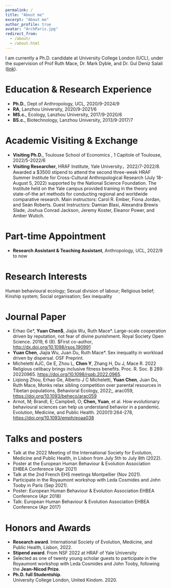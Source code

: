```yaml
---
permalink: /
title: "About me"
excerpt: "About me"
author_profile: true
avatar: "ArchParis.jpg"
redirect_from: 
  - /about/
  - /about.html
---
```

I am currently a Ph.D. candidate at University College London (UCL), under the supervision of Prof Ruth Mace, Dr. Mark Dyble, and Dr. Gul Deniz Salali ([link](https://www.ucl.ac.uk/anthropology/research/evolutionary-anthropology/human-evolutionary-ecology)).

# Education & Research Experience
* **Ph.D.**, Dept of Anthropology, UCL, 2020/9-2024/9
* **RA**, Lanzhou University, 2020/9-2021/6
* **MS.c.**, Ecology, Lanzhou University, 2017/9-2020/6
* **BS.c.**, Biotechnology, Lanzhou University, 2013/9-2017/7

# Academic Visiting & Exchange
* **Visiting Ph.D.**, Toulouse School of Economics , 1 Capitole of Toulouse, 2022/5-2022/6
* **Visiting Researcher**, HRAF Institute, Yale University，2022/7-2022/8. Awarded a $3500 stipend to attend the second three-week HRAF Summer Institute for Cross-Cultural Anthropological Research (July 18-August 5, 2022) supported by the National Science Foundation. The Institute held on the Yale campus provided training in the theory and state-of-the art methods for conducting regional and worldwide comparative research. Main instructors: Carol R. Ember, Fiona Jordan, and Seán Roberts. Guest Instructors: Damian Blasi, Alexandra Brewis Slade, Joshua Conrad Jackson, Jeremy Koster, Eleanor Power, and Amber Wutich.

# Part-time Appointment
* **Research Assistant & Teaching Assistant**, Anthropology, UCL, 2022/9 to now

# Research Interests
Human behavioural ecology; Sexual division of labour; Religious belief; Kinship system; Social organisation; Sex inequality

# Journal Paper
* Erhao Ge*, **Yuan Chen$**, Jiajia Wu, Ruth Mace*. Large-scale cooperation driven by reputation, not fear of divine punishment. Royal Society Open Science. 2019, 6 (8). $First co-author, http://dx.doi.org/10.1098/rsos.190991
* **Yuan Chen**, Jiajia Wu, Juan Du, Ruth Mace*. Sex inequality in workload driven by dispersal. OSF Preprint.
* Micheletti AJC, Ge E, Zhou L, **Chen Y**, Zhang H, Du J, Mace R. 2022 Religious celibacy brings inclusive fitness benefits. Proc. R. Soc. B 289: 20220965. https://doi.org/10.1098/rspb.2022.0965.
* Liqiong Zhou, Erhao Ge, Alberto J C Micheletti, **Yuan Chen**, Juan Du, Ruth Mace, Monks relax sibling competition over parental resources in Tibetan populations, Behavioral Ecology, 2022;, arac059, https://doi.org/10.1093/beheco/arac059
* Arnot, M; Brandl, E; Campbell, O; **Chen, Yuan**, et al. How evolutionary behavioural sciences can help us understand behavior in a pandemic. Evolution, Medicine, and Public Health. 2020(1):264-278, https://doi.org/10.1093/emph/eoaa038


# Talks and posters
* Talk at the 2022 Meeting of the International Society for Evolution, Medicine and Public Health, in Lisbon from July 5th to July 8th (2022).
* Poster at the European Human Behaviour & Evolution Association EHBEA Conference (Apr 2021)
* Talk at the 2nd French EHS meetings Montpellier (Nov 2021).
* Participate in the Royaumont workshop with Leda Cosmides and John Tooby in Paris (Sep 2021).
* Poster: European Human Behaviour & Evolution Association EHBEA Conference (Apr 2018)
* Talk: European Human Behaviour & Evolution Association EHBEA Conference (Apr 2017)


# Honors and Awards
* **Research award**. International Society of Evolution, Medicine, and Public Health, Lisbon, 2022. 
* **Stipend award**. From NSF 2022 at HRAF of Yale University
* Selected as one of twenty young scholar guests to participate in the Royaumont workshop with Leda Cosmides and John Tooby, following the **Jean-Nicod Prize**.
* **Ph.D. full Studentship**. <br> University College London, United Kindom. 2020.

<!---Activity and Service--->
<!---Experience--->
